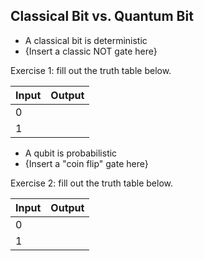 ## Classical Bit vs. Quantum Bit

- A classical bit is deterministic
- {Insert a classic NOT gate here}

Exercise 1: fill out the truth table below.

| Input | Output |
| ----- | ------ |
|   0   |        |
|   1   |        |     

- A qubit is probabilistic
- {Insert a "coin flip" gate here}

Exercise 2: fill out the truth table below.

| Input | Output |
| ----- | ------ |
|   0   |        |
|   1   |        |

[//]: # (We don't know the value of the output until we measure it, similar to flipping a coin.)
[//]: # (Recall that the output values must meet the Normalization Constraint.)
